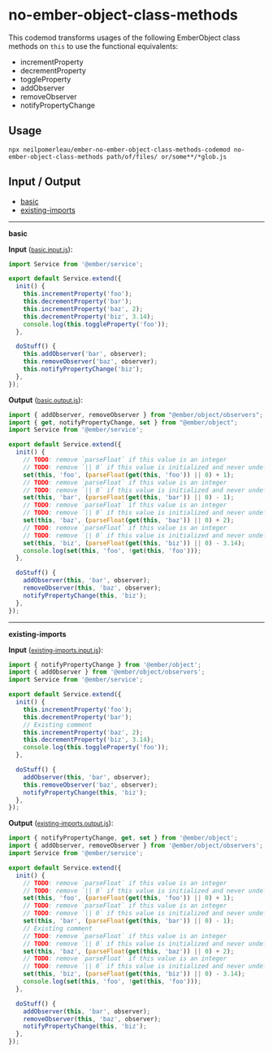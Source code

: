 # no-ember-object-class-methods

This codemod transforms usages of the following EmberObject class methods on `this` to use the functional equivalents:

* incrementProperty
* decrementProperty
* toggleProperty
* addObserver
* removeObserver
* notifyPropertyChange

## Usage

```
npx neilpomerleau/ember-no-ember-object-class-methods-codemod no-ember-object-class-methods path/of/files/ or/some**/*glob.js
```

## Input / Output

<!--FIXTURES_TOC_START-->
* [basic](#basic)
* [existing-imports](#existing-imports)
<!--FIXTURES_TOC_END-->

<!--FIXTURES_CONTENT_START-->
---
<a id="basic">**basic**</a>

**Input** (<small>[basic.input.js](transforms/no-ember-object-class-methods/__testfixtures__/basic.input.js)</small>):
```js
import Service from '@ember/service';

export default Service.extend({
  init() {
    this.incrementProperty('foo');
    this.decrementProperty('bar');
    this.incrementProperty('baz', 2);
    this.decrementProperty('biz', 3.14);
    console.log(this.toggleProperty('foo'));
  },

  doStuff() {
    this.addObserver('bar', observer);
    this.removeObserver('baz', observer);
    this.notifyPropertyChange('biz');
  },
});

```

**Output** (<small>[basic.output.js](transforms/no-ember-object-class-methods/__testfixtures__/basic.output.js)</small>):
```js
import { addObserver, removeObserver } from "@ember/object/observers";
import { get, notifyPropertyChange, set } from "@ember/object";
import Service from '@ember/service';

export default Service.extend({
  init() {
    // TODO: remove `parseFloat` if this value is an integer
    // TODO: remove `|| 0` if this value is initialized and never undefined
    set(this, 'foo', (parseFloat(get(this, 'foo')) || 0) + 1);
    // TODO: remove `parseFloat` if this value is an integer
    // TODO: remove `|| 0` if this value is initialized and never undefined
    set(this, 'bar', (parseFloat(get(this, 'bar')) || 0) - 1);
    // TODO: remove `parseFloat` if this value is an integer
    // TODO: remove `|| 0` if this value is initialized and never undefined
    set(this, 'baz', (parseFloat(get(this, 'baz')) || 0) + 2);
    // TODO: remove `parseFloat` if this value is an integer
    // TODO: remove `|| 0` if this value is initialized and never undefined
    set(this, 'biz', (parseFloat(get(this, 'biz')) || 0) - 3.14);
    console.log(set(this, 'foo', !get(this, 'foo')));
  },

  doStuff() {
    addObserver(this, 'bar', observer);
    removeObserver(this, 'baz', observer);
    notifyPropertyChange(this, 'biz');
  },
});

```
---
<a id="existing-imports">**existing-imports**</a>

**Input** (<small>[existing-imports.input.js](transforms/no-ember-object-class-methods/__testfixtures__/existing-imports.input.js)</small>):
```js
import { notifyPropertyChange } from '@ember/object';
import { addObserver } from '@ember/object/observers';
import Service from '@ember/service';

export default Service.extend({
  init() {
    this.incrementProperty('foo');
    this.decrementProperty('bar');
    // Existing comment
    this.incrementProperty('baz', 2);
    this.decrementProperty('biz', 3.14);
    console.log(this.toggleProperty('foo'));
  },

  doStuff() {
    addObserver(this, 'bar', observer);
    this.removeObserver('baz', observer);
    notifyPropertyChange(this, 'biz');
  },
});
```

**Output** (<small>[existing-imports.output.js](transforms/no-ember-object-class-methods/__testfixtures__/existing-imports.output.js)</small>):
```js
import { notifyPropertyChange, get, set } from '@ember/object';
import { addObserver, removeObserver } from '@ember/object/observers';
import Service from '@ember/service';

export default Service.extend({
  init() {
    // TODO: remove `parseFloat` if this value is an integer
    // TODO: remove `|| 0` if this value is initialized and never undefined
    set(this, 'foo', (parseFloat(get(this, 'foo')) || 0) + 1);
    // TODO: remove `parseFloat` if this value is an integer
    // TODO: remove `|| 0` if this value is initialized and never undefined
    set(this, 'bar', (parseFloat(get(this, 'bar')) || 0) - 1);
    // Existing comment
    // TODO: remove `parseFloat` if this value is an integer
    // TODO: remove `|| 0` if this value is initialized and never undefined
    set(this, 'baz', (parseFloat(get(this, 'baz')) || 0) + 2);
    // TODO: remove `parseFloat` if this value is an integer
    // TODO: remove `|| 0` if this value is initialized and never undefined
    set(this, 'biz', (parseFloat(get(this, 'biz')) || 0) - 3.14);
    console.log(set(this, 'foo', !get(this, 'foo')));
  },

  doStuff() {
    addObserver(this, 'bar', observer);
    removeObserver(this, 'baz', observer);
    notifyPropertyChange(this, 'biz');
  },
});

```
<!--FIXTURES_CONTENT_END-->

